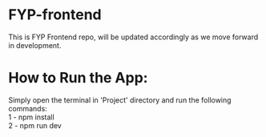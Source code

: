 # FYP-frontend
This is FYP Frontend repo, will be updated accordingly as we move forward in development.

# How to Run the App:
Simply open the terminal in 'Project' directory and run the following commands: <br>
1 - npm install <br>
2 - npm run dev

